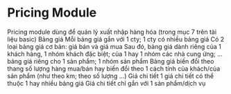 Pricing Module
==============
Pricing module dùng để quản lý xuất nhập hàng hóa (trong mục 7 trên tài liệu basic)
Bảng giá
Mỗi bảng giá gắn với 1 cty; 1 cty có nhiều bảng giá
Có 2 loại bảng giá cơ bản: giá bán và giá mua
Sau đó, bảng giá dành riêng của 1 khách hàng, 1 nhóm khách đặc biệt; của 1 hay 1 nhóm các nhà cung ứng; … bảng giá riêng cho 1 sản phẩm; 1 nhóm sản phẩm
Bảng giá biến đổi theo thang số lượng hàng mua/bán hay biến đổi theo 1 cách tính của khách/của sản phẩm (như theo km; theo số lượng …)
Giá chi tiết
1 giá chi tiết có thể thuộc 1 hay nhiều bảng giá
Giá chi tiết chỉ gắn với 1 sản phẩm/dịch vụ

